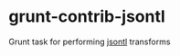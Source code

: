 grunt-contrib-jsontl
====================

Grunt task for performing [jsontl](http://github.com/DoublePrecisionSoftware/jsontl) transforms